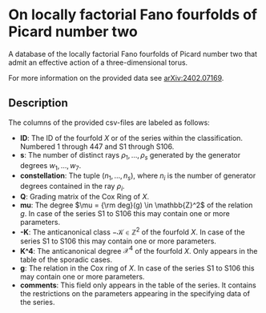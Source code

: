 # On locally factorial Fano fourfolds of Picard number two

A database of the locally factorial Fano fourfolds of Picard number two that admit an effective action of a three-dimensional torus.

For more information on the provided data see [arXiv:2402.07169](https://arxiv.org/abs/2402.07169).

## Description

The columns of the provided csv-files are labeled as follows:
- **ID**: The ID of the fourfold $X$ or of the series within the classification. Numbered 1 through 447 and S1 through S106.
- **s**: The number of distinct rays $\rho_1,\dots,\rho_s$ generated by the generator degrees $w_1,\dots,w_7$.
- **constellation**: The tuple $(n_1,\dots,n_s)$, where $n_i$ is the number of generator degrees contained in the ray $\rho_i$.
- **Q**: Grading matrix of the Cox Ring of $X$.
- **mu**: The degree $\mu = {\rm deg}(g) \in \mathbb{Z}^2$ of the relation $g$. In case of the series S1 to S106 this may contain one or more parameters.
- **-K**: The anticanonical class $-\mathcal{K} \in \mathbb{Z}^2$ of the fourfold $X$. In case of the series S1 to S106 this may contain one or more parameters.
- **K^4**: The anticanonical degree $\mathcal{X}^4$ of the fourfold $X$. Only appears in the table of the sporadic cases.
- **g**: The relation in the Cox ring of $X$. In case of the series S1 to S106 this may contain one or more parameters.
- **comments**: This field only appears in the table of the series. It contains the restrictions on the parameters appearing in the specifying data of the series.
